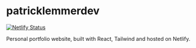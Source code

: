 # patricklemmerdev

[![Netlify Status](https://api.netlify.com/api/v1/badges/aa4bf40a-4edd-48cf-b24d-70ad3831fc95/deploy-status)](https://app.netlify.com/sites/meek-gingersnap-9d0019/deploys)

Personal portfolio website, built with React, Tailwind and hosted on Netlify.
